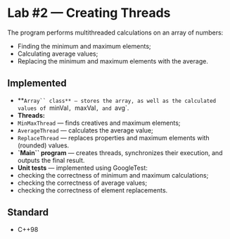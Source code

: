 # Lab #2 — Creating Threads

The program performs multithreaded calculations on an array of numbers:
- Finding the minimum and maximum elements;
- Calculating average values;
- Replacing the minimum and maximum elements with the average.

## Implemented
- **`Array`` class** — stores the array, as well as the calculated values ​​of `minVal`, `maxVal`, and `avg`.
- **Threads:**
- `MinMaxThread` — finds creatives and maximum elements;
- `AverageThread` — calculates the average value;
- `ReplaceThread` — replaces properties and maximum elements with (rounded) values.
- **`Main`` program** — creates threads, synchronizes their execution, and outputs the final result.
- **Unit tests** — implemented using GoogleTest:
- checking the correctness of minimum and maximum calculations;
- checking the correctness of average values;
- checking the correctness of element replacements.

## Standard
- C++98
